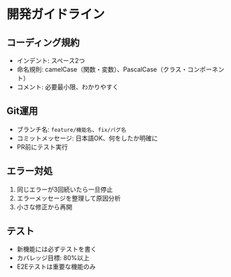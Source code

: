 # 開発ガイドライン

## コーディング規約
- インデント: スペース2つ
- 命名規則: camelCase（関数・変数）、PascalCase（クラス・コンポーネント）
- コメント: 必要最小限、わかりやすく

## Git運用
- ブランチ名: `feature/機能名`、`fix/バグ名`
- コミットメッセージ: 日本語OK、何をしたか明確に
- PR前にテスト実行

## エラー対処
1. 同じエラーが3回続いたら一旦停止
2. エラーメッセージを整理して原因分析
3. 小さな修正から再開

## テスト
- 新機能には必ずテストを書く
- カバレッジ目標: 80%以上
- E2Eテストは重要な機能のみ